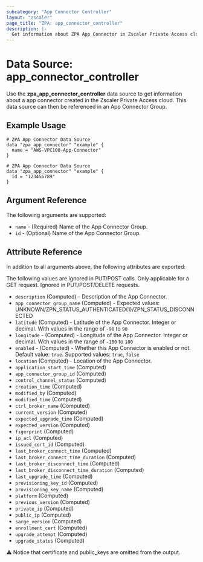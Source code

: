 ```yaml
---
subcategory: "App Connector Controller"
layout: "zscaler"
page_title: "ZPA: app_connector_controller"
description: |-
  Get information about ZPA App Connector in Zscaler Private Access cloud.
---
```


# Data Source: app_connector_controller

Use the **zpa_app_connector_controller** data source to get information about a app connector created in the Zscaler Private Access cloud. This data source can then be referenced in an App Connector Group.

## Example Usage

```hcl
# ZPA App Connector Data Source
data "zpa_app_connector" "example" {
  name = "AWS-VPC100-App-Connector"
}
```

```hcl
# ZPA App Connector Data Source
data "zpa_app_connector" "example" {
  id = "123456789"
}
```

## Argument Reference

The following arguments are supported:

* `name` - (Required) Name of the App Connector Group.
* `id` - (Optional) Name of the App Connector Group.

## Attribute Reference

In addition to all arguments above, the following attributes are exported:

The following values are ignored in PUT/POST calls. Only applicable for a GET request. Ignored in PUT/POST/DELETE requests.

* `description` (Computed) - Description of the App Connector.
* `app_connector_group_name` (Computed) - Expected values: UNKNOWN/ZPN_STATUS_AUTHENTICATED(1)/ZPN_STATUS_DISCONNECTED
* `latitude` (Computed) - Latitude of the App Connector. Integer or decimal. With values in the range of `-90` to `90`
* `longitude` - (Computed) - Longitude of the App Connector. Integer or decimal. With values in the range of `-180` to `180`
* `enabled` - (Computed) - Whether this App Connector is enabled or not. Default value: `true`. Supported values: `true`, `false`
* `location` (Computed) - Location of the App Connector.
* `application_start_time` (Computed)
* `app_connector_group_id` (Computed)
* `control_channel_status` (Computed)
* `creation_time` (Computed)
* `modified_by` (Computed)
* `modified_time` (Computed)
* `ctrl_broker_name` (Computed)
* `current_version` (Computed)
* `expected_upgrade_time` (Computed)
* `expected_version` (Computed)
* `figerprint` (Computed)
* `ip_acl` (Computed)
* `issued_cert_id` (Computed)
* `last_broker_connect_time` (Computed)
* `last_broker_connect_time_duration` (Computed)
* `last_broker_disconnect_time` (Computed)
* `last_broker_disconnect_time_duration` (Computed)
* `last_upgrade_time` (Computed)
* `provisioning_key_id` (Computed)
* `provisioning_key_name` (Computed)
* `platform` (Computed)
* `previous_version` (Computed)
* `private_ip` (Computed)
* `public_ip` (Computed)
* `sarge_version` (Computed)
* `enrollment_cert` (Computed)
* `upgrade_attempt` (Computed)
* `upgrade_status` (Computed)

:warning: Notice that certificate and public_keys are omitted from the output.
